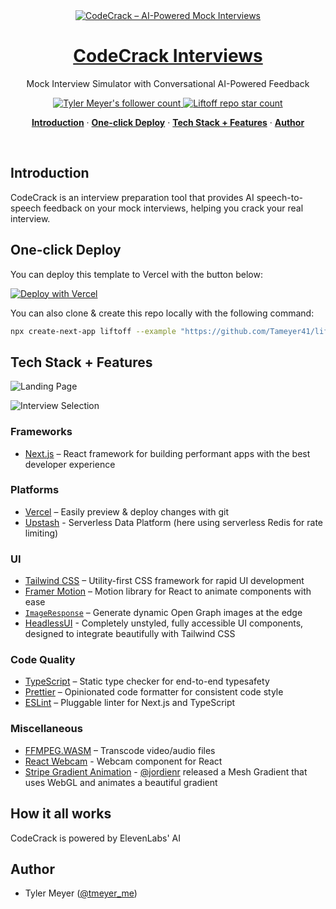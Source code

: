 <div style="text-align: center;">
  <a href="https://demo.useliftoff.com">
    <img alt="CodeCrack – AI-Powered Mock Interviews" src="https://drive.google.com/uc?id=1PRzt9zw3pJdKV0Bg07YJlzY7Wsa0n0pn">
    <h1 align="center">CodeCrack Interviews</h1>
</a>
</div>

<p align="center">
  Mock Interview Simulator with Conversational AI-Powered Feedback
</p>

<p align="center">
  <a href="https://twitter.com/tmeyer_me">
    <img src="https://img.shields.io/twitter/follow/tmeyer_me?style=flat&label=Follow&logo=twitter&color=0bf&logoColor=fff" alt="Tyler Meyer's follower count" />
  </a>
  <a href="https://github.com/Tameyer41/liftoff">
    <img src="https://img.shields.io/github/stars/Tameyer41/liftoff?label=Tameyer41%2Fliftoff" alt="Liftoff repo star count" />
  </a>
</p>

<p align="center">
  <a href="#introduction"><strong>Introduction</strong></a> ·
  <a href="#one-click-deploy"><strong>One-click Deploy</strong></a> ·
  <a href="#tech-stack--features"><strong>Tech Stack + Features</strong></a> ·
  <a href="#author"><strong>Author</strong></a>
</p>
<br/>

## Introduction

CodeCrack is an interview preparation tool that provides AI speech-to-speech feedback on your mock interviews, helping you crack your real interview.

## One-click Deploy

You can deploy this template to Vercel with the button below:

[![Deploy with Vercel](https://vercel.com/button)](https://vercel.com/new/tameyer41/clone?demo-title=Liftoff%20%E2%80%93%C2%A0AI%20Mock%20Interview%20Simulator&demo-description=Liftoff%20is%20an%20interview%20preparation%20tool%20that%20provides%20AI%20feedback%20on%20your%20mock%20interviews%2C%20built%20with%20OpenAI%20Whisper%20and%20GPT.&demo-url=https%3A%2F%2Fdemo.useliftoff.com%2F&demo-image=%2F%2Fimages.ctfassets.net%2Fe5382hct74si%2F5TbjLXmeKdo2rURpnjIEqn%2Fc7c8fc350183e8cd3c819d172c0005ac%2F68747470733a2f2f696b2e696d6167656b69742e696f2f396b6d3732617371752f436c65616e53686f745f323032332d30352d33315f61745f31322e34332e35&project-name=Liftoff%20%E2%80%93%C2%A0AI%20Mock%20Interview%20Simulator&repository-name=liftoff&repository-url=https%3A%2F%2Fgithub.com%2FTameyer41%2Fliftoff&from=templates&skippable-integrations=1&env=OPENAI_API_KEY&envDescription=Get%20your%20OpenAI%20API%20key%20here%3A&envLink=https%3A%2F%2Fplatform.openai.com%2Faccount%2Fapi-keys)

You can also clone & create this repo locally with the following command:

```bash
npx create-next-app liftoff --example "https://github.com/Tameyer41/liftoff"
```

## Tech Stack + Features

![Landing Page](https://ik.imagekit.io/9km72asqu/CleanShot_2023-05-31_at_12.43.54_svKkqF7dA.png?updatedAt=1685551454273)

![Interview Selection](https://ik.imagekit.io/9km72asqu/CleanShot_2023-05-31_at_13.35.55_xohCRNMlJ.png?updatedAt=1685554576155)

### Frameworks

- [Next.js](https://nextjs.org/) – React framework for building performant apps with the best developer experience

### Platforms

- [Vercel](https://vercel.com/) – Easily preview & deploy changes with git
- [Upstash](https://upstash.com/) - Serverless Data Platform (here using serverless Redis for rate limiting)

### UI

- [Tailwind CSS](https://tailwindcss.com/) – Utility-first CSS framework for rapid UI development
- [Framer Motion](https://framer.com/motion) – Motion library for React to animate components with ease
- [`ImageResponse`](https://beta.nextjs.org/docs/api-reference/image-response) – Generate dynamic Open Graph images at the edge
- [HeadlessUI](https://headlessui.com/) - Completely unstyled, fully accessible UI components, designed to integrate beautifully with Tailwind CSS

### Code Quality

- [TypeScript](https://www.typescriptlang.org/) – Static type checker for end-to-end typesafety
- [Prettier](https://prettier.io/) – Opinionated code formatter for consistent code style
- [ESLint](https://eslint.org/) – Pluggable linter for Next.js and TypeScript

### Miscellaneous

- [FFMPEG.WASM](https://ffmpegwasm.netlify.app/) – Transcode video/audio files
- [React Webcam](https://github.com/mozmorris/react-webcam) - Webcam component for React
- [Stripe Gradient Animation](https://whatamesh.vercel.app/) - [@jordienr](https://twitter.com/jordienr) released a Mesh Gradient that uses WebGL and animates a beautiful gradient

## How it all works

CodeCrack is powered by ElevenLabs' AI 

## Author

- Tyler Meyer ([@tmeyer_me](https://twitter.com/tmeyer_me))
